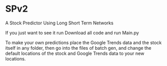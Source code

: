 # SPv2
A Stock Predictor Using Long Short Term Networks

If you just want to see it run Download all code and run Main.py

To make your own predictions place the Google Trends data and the stock itself in any folder, then go into the files of batch gen, and change the default locations of the stock and Google Trends data to your new locations.
